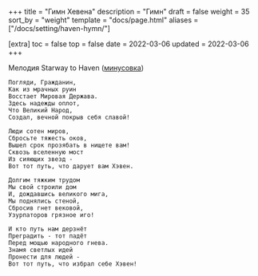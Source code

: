 +++
title = "Гимн Хевена"
description = "Гимн"
draft = false
weight = 35
sort_by = "weight"
template = "docs/page.html"
aliases = ["/docs/setting/haven-hymn/"]

[extra]
toc = false
top = false
date = 2022-03-06
updated = 2022-03-06
+++

Мелодия Starway to Haven ([минусовка](<../StarwayToHaven-EFKLGFKLM.mp3>))

    Погляди, Гражданин,
    Как из мрачных руин
    Восстает Мировая Держава.
    Здесь надежды оплот,
    Что Великий Народ,
    Создал, вечной покрыв себя славой!

    Люди сотен миров,
    Сбросьте тяжесть оков,
    Вышел срок прозябать в нищете вам!
    Сквозь вселенную мост
    Из сияющих звезд -
    Вот тот путь, что дарует вам Хэвен.

    Долгим тяжким трудом
    Мы свой строили дом
    И, дождавшись великого мига,
    Мы поднялись стеной,
    Сбросив гнет вековой,
    Узурпаторов грязное иго!

    И кто путь нам дерзнёт
    Преградить - тот падёт
    Перед мощью народного гнева.
    Знамя светлых идей
    Пронести для людей -
    Вот тот путь, что избрал себе Хэвен!